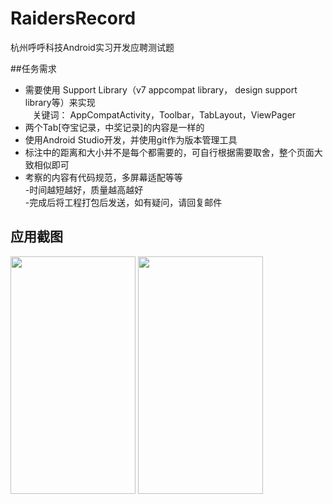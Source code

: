 # RaidersRecord
杭州呼呼科技Android实习开发应聘测试题

##任务需求
- 需要使用 Support Library（v7 appcompat library， design support library等）来实现     
   关键词： AppCompatActivity，Toolbar，TabLayout，ViewPager    
- 两个Tab[夺宝记录，中奖记录]的内容是一样的    
- 使用Android Studio开发，并使用git作为版本管理工具   
- 标注中的距离和大小并不是每个都需要的，可自行根据需要取舍，整个页面大致相似即可   
- 考察的内容有代码规范，多屏幕适配等等    
-时间越短越好，质量越高越好    
-完成后将工程打包后发送，如有疑问，请回复邮件    


## 应用截图

<img src="/img/ScreenShots/screenShot1.png" width="200" height="380"/> 
<img src="/img/ScreenShots/screenShot2.png" width="200" height="380"/> 